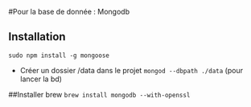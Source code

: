 #Pour la base de donnée : Mongodb

## Installation
`sudo npm install -g mongoose`

- Créer un dossier /data dans le projet
`mongod --dbpath ./data` (pour lancer la bd)

##Installer brew
`brew install mongodb --with-openssl`
